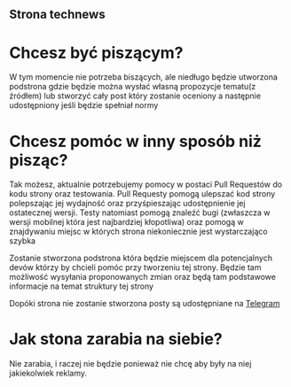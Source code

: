 ## Strona technews

# Chcesz być piszącym?
W tym momencie nie potrzeba biszących, ale niedługo będzie utworzona podstrona gdzie będzie można wysłać własną propozycje tematu(z źródłem) lub stworzyć cały post który zostanie oceniony a następnie udostępniony jeśli będzie spełniał normy

# Chcesz pomóc w inny sposób niż pisząc?
Tak możesz, aktualnie potrzebujemy pomocy w postaci Pull Requestów do kodu strony oraz testowania.
Pull Requesty pomogą ulepszać kod strony polepszając jej wydajność oraz przyśpieszając udostępnienie jej ostatecznej wersji.
Testy natomiast pomogą znaleźć bugi (zwłaszcza w wersji mobilnej która jest najbardziej kłopotliwa) oraz pomogą w znajdywaniu miejsc w których strona niekoniecznie jest wystarczająco szybka

Zostanie stworzona podstrona która będzie miejscem dla potencjalnych devów którzy by chcieli pomóc przy tworzeniu tej strony.
Będzie tam możliwość wysyłania proponowanych zmian oraz będą tam podstawowe informacje na temat struktury tej strony

Dopóki strona nie zostanie stworzona posty są udostępniane na [Telegram](https://t.me/+4W-hdQB4TKtlZTA0)

# Jak stona zarabia na siebie?
Nie zarabia, i raczej nie będzie ponieważ nie chcę aby były na niej jakiekolwiek reklamy.